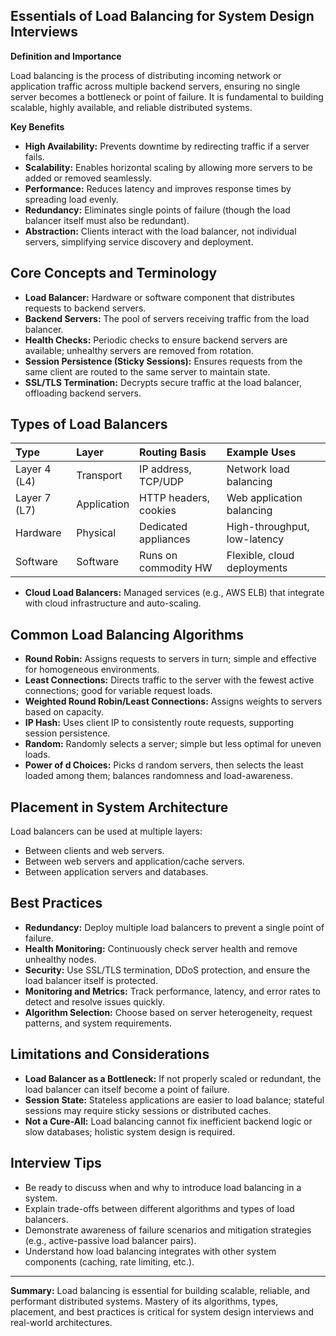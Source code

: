 ## Essentials of Load Balancing for System Design Interviews

**Definition and Importance**

Load balancing is the process of distributing incoming network or application traffic across multiple backend servers, ensuring no single server becomes a bottleneck or point of failure. It is fundamental to building scalable, highly available, and reliable distributed systems.

**Key Benefits**

- **High Availability:** Prevents downtime by redirecting traffic if a server fails.
- **Scalability:** Enables horizontal scaling by allowing more servers to be added or removed seamlessly.
- **Performance:** Reduces latency and improves response times by spreading load evenly.
- **Redundancy:** Eliminates single points of failure (though the load balancer itself must also be redundant).
- **Abstraction:** Clients interact with the load balancer, not individual servers, simplifying service discovery and deployment.

## Core Concepts and Terminology

- **Load Balancer:** Hardware or software component that distributes requests to backend servers.
- **Backend Servers:** The pool of servers receiving traffic from the load balancer.
- **Health Checks:** Periodic checks to ensure backend servers are available; unhealthy servers are removed from rotation.
- **Session Persistence (Sticky Sessions):** Ensures requests from the same client are routed to the same server to maintain state.
- **SSL/TLS Termination:** Decrypts secure traffic at the load balancer, offloading backend servers.

## Types of Load Balancers

| Type         | Layer       | Routing Basis         | Example Uses                 |
| :----------- | :---------- | :-------------------- | :--------------------------- |
| Layer 4 (L4) | Transport   | IP address, TCP/UDP   | Network load balancing       |
| Layer 7 (L7) | Application | HTTP headers, cookies | Web application balancing    |
| Hardware     | Physical    | Dedicated appliances  | High-throughput, low-latency |
| Software     | Software    | Runs on commodity HW  | Flexible, cloud deployments  |

- **Cloud Load Balancers:** Managed services (e.g., AWS ELB) that integrate with cloud infrastructure and auto-scaling.

## Common Load Balancing Algorithms

- **Round Robin:** Assigns requests to servers in turn; simple and effective for homogeneous environments.
- **Least Connections:** Directs traffic to the server with the fewest active connections; good for variable request loads.
- **Weighted Round Robin/Least Connections:** Assigns weights to servers based on capacity.
- **IP Hash:** Uses client IP to consistently route requests, supporting session persistence.
- **Random:** Randomly selects a server; simple but less optimal for uneven loads.
- **Power of d Choices:** Picks d random servers, then selects the least loaded among them; balances randomness and load-awareness.

## Placement in System Architecture

Load balancers can be used at multiple layers:

- Between clients and web servers.
- Between web servers and application/cache servers.
- Between application servers and databases.

## Best Practices

- **Redundancy:** Deploy multiple load balancers to prevent a single point of failure.
- **Health Monitoring:** Continuously check server health and remove unhealthy nodes.
- **Security:** Use SSL/TLS termination, DDoS protection, and ensure the load balancer itself is protected.
- **Monitoring and Metrics:** Track performance, latency, and error rates to detect and resolve issues quickly.
- **Algorithm Selection:** Choose based on server heterogeneity, request patterns, and system requirements.

## Limitations and Considerations

- **Load Balancer as a Bottleneck:** If not properly scaled or redundant, the load balancer can itself become a point of failure.
- **Session State:** Stateless applications are easier to load balance; stateful sessions may require sticky sessions or distributed caches.
- **Not a Cure-All:** Load balancing cannot fix inefficient backend logic or slow databases; holistic system design is required.

## Interview Tips

- Be ready to discuss when and why to introduce load balancing in a system.
- Explain trade-offs between different algorithms and types of load balancers.
- Demonstrate awareness of failure scenarios and mitigation strategies (e.g., active-passive load balancer pairs).
- Understand how load balancing integrates with other system components (caching, rate limiting, etc.).

---

**Summary:**
Load balancing is essential for building scalable, reliable, and performant distributed systems. Mastery of its algorithms, types, placement, and best practices is critical for system design interviews and real-world architectures.
